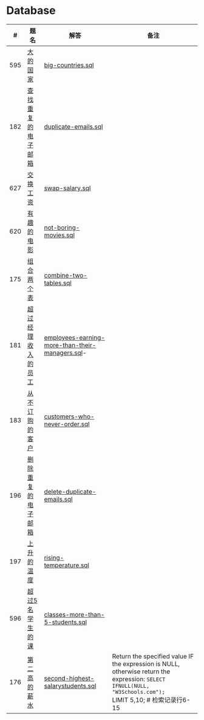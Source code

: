# Database

|#|题名|解答|备注|
|-|-|-|-|
|595|[大的国家](https://leetcode-cn.com/problems/big-countries/)|[big-countries.sql](https://github.com/dm1299/leetcode/blob/master/database/big-countries.sql)||
|182|[查找重复的电子邮箱](https://leetcode-cn.com/problems/duplicate-emails/)|[duplicate-emails.sql](https://github.com/dm1299/leetcode/blob/master/database/duplicate-emails.sql)||
|627|[交换工资](https://leetcode-cn.com/problems/swap-salary/)|[swap-salary.sql](https://github.com/dm1299/leetcode/blob/master/database/swap-salary.sql)||
|620|[有趣的电影](https://leetcode-cn.com/problems/not-boring-movies/)|[not-boring-movies.sql](https://github.com/dm1299/leetcode/blob/master/database/not-boring-movies.sql)||
|175|[组合两个表](https://leetcode-cn.com/problems/combine-two-tables/)|[combine-two-tables.sql](https://github.com/dm1299/leetcode/blob/master/database/combine-two-tables.sql)||
|181|[超过经理收入的员工](https://leetcode-cn.com/problems/employees-earning-more-than-their-managers/)|[employees-earning-more-than-their-managers.sql](https://github.com/dm1299/leetcode/blob/master/database/employees-earning-more-than-their-managers.sql)-|
|183|[从不订购的客户](https://leetcode-cn.com/problems/customers-who-never-order/)|[customers-who-never-order.sql](https://github.com/dm1299/leetcode/blob/master/database/customers-who-never-order.sql)||
|196|[删除重复的电子邮箱](https://leetcode-cn.com/problems/delete-duplicate-emails/)|[delete-duplicate-emails.sql](https://github.com/dm1299/leetcode/blob/master/database/delete-duplicate-emails.sql)||
|197|[上升的温度](https://leetcode-cn.com/problems/rising-temperature/)|[rising-temperature.sql](https://github.com/dm1299/leetcode/blob/master/database/rising-temperature.sql)||
|596|[超过5名学生的课](https://leetcode-cn.com/problems/classes-more-than-5-students/)|[classes-more-than-5-students.sql](https://github.com/dm1299/leetcode/blob/master/database/classes-more-than-5-students.sql)||
|176|[第二高的薪水](https://leetcode-cn.com/problems/second-highest-salary/)|[second-highest-salarystudents.sql](https://github.com/dm1299/leetcode/blob/master/database/second-highest-salary.sql)|Return the specified value IF the expression is NULL, otherwise return the expression: ```SELECT IFNULL(NULL, "W3Schools.com");```<br>LIMIT 5,10; # 检索记录行6-15|
